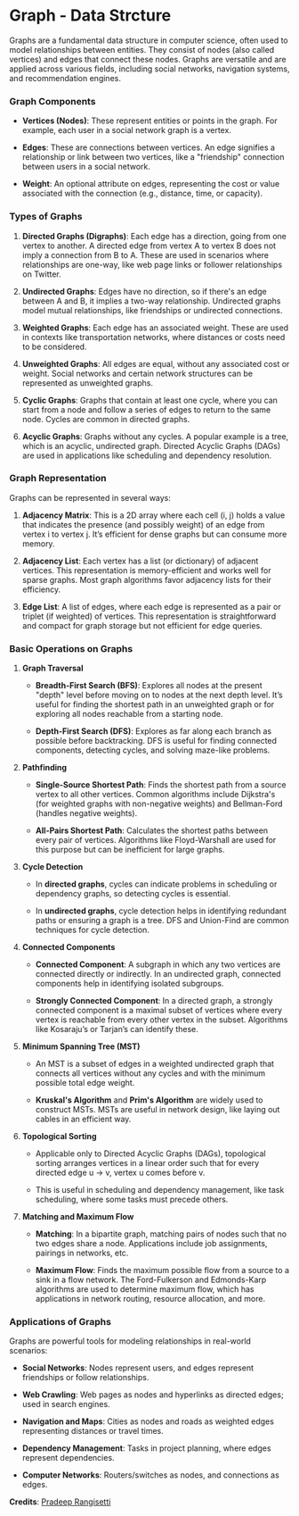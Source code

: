 <h1>Graph - Data Strcture</h1>

Graphs are a fundamental data structure in computer science, often used to model relationships between entities. They consist of nodes (also called vertices) and edges that connect these nodes. Graphs are versatile and are applied across various fields, including social networks, navigation systems, and recommendation engines.

### Graph Components

*   **Vertices (Nodes)**: These represent entities or points in the graph. For example, each user in a social network graph is a vertex.
    
*   **Edges**: These are connections between vertices. An edge signifies a relationship or link between two vertices, like a "friendship" connection between users in a social network.
    
*   **Weight**: An optional attribute on edges, representing the cost or value associated with the connection (e.g., distance, time, or capacity).
    

### Types of Graphs

1.  **Directed Graphs (Digraphs)**: Each edge has a direction, going from one vertex to another. A directed edge from vertex A to vertex B does not imply a connection from B to A. These are used in scenarios where relationships are one-way, like web page links or follower relationships on Twitter.
    
2.  **Undirected Graphs**: Edges have no direction, so if there's an edge between A and B, it implies a two-way relationship. Undirected graphs model mutual relationships, like friendships or undirected connections.
    
3.  **Weighted Graphs**: Each edge has an associated weight. These are used in contexts like transportation networks, where distances or costs need to be considered.
    
4.  **Unweighted Graphs**: All edges are equal, without any associated cost or weight. Social networks and certain network structures can be represented as unweighted graphs.
    
5.  **Cyclic Graphs**: Graphs that contain at least one cycle, where you can start from a node and follow a series of edges to return to the same node. Cycles are common in directed graphs.
    
6.  **Acyclic Graphs**: Graphs without any cycles. A popular example is a tree, which is an acyclic, undirected graph. Directed Acyclic Graphs (DAGs) are used in applications like scheduling and dependency resolution.
    

### Graph Representation

Graphs can be represented in several ways:

1.  **Adjacency Matrix**: This is a 2D array where each cell (i, j) holds a value that indicates the presence (and possibly weight) of an edge from vertex i to vertex j. It’s efficient for dense graphs but can consume more memory.
    
2.  **Adjacency List**: Each vertex has a list (or dictionary) of adjacent vertices. This representation is memory-efficient and works well for sparse graphs. Most graph algorithms favor adjacency lists for their efficiency.
    
3.  **Edge List**: A list of edges, where each edge is represented as a pair or triplet (if weighted) of vertices. This representation is straightforward and compact for graph storage but not efficient for edge queries.
    

### Basic Operations on Graphs

1.  **Graph Traversal**
    
    *   **Breadth-First Search (BFS)**: Explores all nodes at the present "depth" level before moving on to nodes at the next depth level. It’s useful for finding the shortest path in an unweighted graph or for exploring all nodes reachable from a starting node.
        
    *   **Depth-First Search (DFS)**: Explores as far along each branch as possible before backtracking. DFS is useful for finding connected components, detecting cycles, and solving maze-like problems.
        
2.  **Pathfinding**
    
    *   **Single-Source Shortest Path**: Finds the shortest path from a source vertex to all other vertices. Common algorithms include Dijkstra's (for weighted graphs with non-negative weights) and Bellman-Ford (handles negative weights).
        
    *   **All-Pairs Shortest Path**: Calculates the shortest paths between every pair of vertices. Algorithms like Floyd-Warshall are used for this purpose but can be inefficient for large graphs.
        
3.  **Cycle Detection**
    
    *   In **directed graphs**, cycles can indicate problems in scheduling or dependency graphs, so detecting cycles is essential.
        
    *   In **undirected graphs**, cycle detection helps in identifying redundant paths or ensuring a graph is a tree. DFS and Union-Find are common techniques for cycle detection.
        
4.  **Connected Components**
    
    *   **Connected Component**: A subgraph in which any two vertices are connected directly or indirectly. In an undirected graph, connected components help in identifying isolated subgroups.
        
    *   **Strongly Connected Component**: In a directed graph, a strongly connected component is a maximal subset of vertices where every vertex is reachable from every other vertex in the subset. Algorithms like Kosaraju’s or Tarjan’s can identify these.
        
5.  **Minimum Spanning Tree (MST)**
    
    *   An MST is a subset of edges in a weighted undirected graph that connects all vertices without any cycles and with the minimum possible total edge weight.
        
    *   **Kruskal's Algorithm** and **Prim's Algorithm** are widely used to construct MSTs. MSTs are useful in network design, like laying out cables in an efficient way.
        
6.  **Topological Sorting**
    
    *   Applicable only to Directed Acyclic Graphs (DAGs), topological sorting arranges vertices in a linear order such that for every directed edge u -> v, vertex u comes before v.
        
    *   This is useful in scheduling and dependency management, like task scheduling, where some tasks must precede others.
        
7.  **Matching and Maximum Flow**
    
    *   **Matching**: In a bipartite graph, matching pairs of nodes such that no two edges share a node. Applications include job assignments, pairings in networks, etc.
        
    *   **Maximum Flow**: Finds the maximum possible flow from a source to a sink in a flow network. The Ford-Fulkerson and Edmonds-Karp algorithms are used to determine maximum flow, which has applications in network routing, resource allocation, and more.
        

### Applications of Graphs

Graphs are powerful tools for modeling relationships in real-world scenarios:

*   **Social Networks**: Nodes represent users, and edges represent friendships or follow relationships.
    
*   **Web Crawling**: Web pages as nodes and hyperlinks as directed edges; used in search engines.
    
*   **Navigation and Maps**: Cities as nodes and roads as weighted edges representing distances or travel times.
    
*   **Dependency Management**: Tasks in project planning, where edges represent dependencies.
    
*   **Computer Networks**: Routers/switches as nodes, and connections as edges.</br>


<b>Credits</b>: [Pradeep Rangisetti](https://www.linkedin.com/in/pradeepbyme)